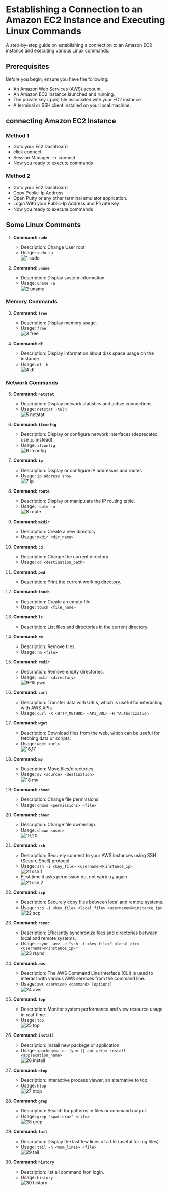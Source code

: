 # Establishing a Connection to an Amazon EC2 Instance and Executing Linux Commands

A step-by-step guide on establishing a connection to an Amazon EC2 instance and executing various Linux commands.

## Prerequisites

Before you begin, ensure you have the following:

- An Amazon Web Services (AWS) account.
- An Amazon EC2 instance launched and running.
- The private key (.ppk) file associated with your EC2 instance.
- A terminal or SSH client installed on your local machine.

## connecting Amazon EC2 Instance
### Method 1
- Goto your Ec2 Dashboard 
- click connect 
- Session Manager --> connect
- Now you ready to execute commands
### Method 2
- Goto your Ec2 Dashboard
- Copy Public-Ip Address
- Open Putty or any other terminal emulator application.
- Login With your Public-Ip Address and Private key
- Now you ready to execute commands
## Some Linux Comments
1. **Command: `sudo`**
   - Description: Change User root
   - Usage: `sudo su`<br>
     ![1 sudo](https://github.com/BhuvanesWaran00/AWS/assets/117109051/ae5880e2-3f0b-425f-89c4-1d54cd8ced73)

2. **Command: `uname`**
   - Description: Display system information.
   - Usage: `uname -a`<br>
     ![2 uname](https://github.com/BhuvanesWaran00/AWS/assets/117109051/a534cee7-f066-4571-ab8c-381a357ff2d9)


### Memory Commands

3. **Command: `free`**
   - Description: Display memory usage.
   - Usage: `free`<br>
     ![3 free](https://github.com/BhuvanesWaran00/AWS/assets/117109051/4e672ad1-511e-450d-97eb-3c091859c8cf)


4. **Command: `df`**
    - Description: Display information about disk space usage on the instance.
    - Usage: `df -h`<br>
      ![4 df](https://github.com/BhuvanesWaran00/AWS/assets/117109051/5a7be5cf-62da-4d76-a5d5-5d6b95302e26)


### Network Commands

5. **Command: `netstat`**
    - Description: Display network statistics and active connections.
    - Usage: `netstat -tuln`<br>
      ![5 netstat](https://github.com/BhuvanesWaran00/AWS/assets/117109051/8e142d3f-228e-4881-b459-f9dd078d40a9)


6. **Command: `ifconfig`**
    - Description: Display or configure network interfaces (deprecated, use `ip` instead).
    - Usage: `ifconfig`<br>
      ![6 ifconfig](https://github.com/BhuvanesWaran00/AWS/assets/117109051/67bb073e-1816-4cd6-ad52-4c48ca240211)

    

7. **Command: `ip`**
    - Description: Display or configure IP addresses and routes.
    - Usage: `ip address show`<br>
      ![7 ip](https://github.com/BhuvanesWaran00/AWS/assets/117109051/2ec2bc9e-18b6-499e-ad38-7754c56309f4)


8. **Command: `route`**
    - Description: Display or manipulate the IP routing table.
    - Usage: `route -n`<br>
      ![8 route](https://github.com/BhuvanesWaran00/AWS/assets/117109051/392bba72-3feb-452b-86f5-a8c4d95c6fa0)

    
9. **Command: `mkdir`**
   - Description: Create a new directory.
   - Usage: `mkdir <dir_name>`<br>
   

10. **Command: `cd`**
    - Description: Change the current directory.
    - Usage: `cd <destination_path>`<br>
    

11. **Command: `pwd`**
    - Description: Print the current working directory.<br>
    

12. **Command: `touch`**
    - Description: Create an empty file.
    - Usage: `touch <file_name>`<br>
    

13. **Command: `ls`**
    - Description: List files and directories in the current directory.<br>
    

14. **Command: `rm`**
    - Description: Remove files.
    - Usage: `rm <file>`<br>
    

15. **Command: `rmdir`**
    - Description: Remove empty directories.
    - Usage: `rmdir <directory>`<br>
      ![9-15 pwd](https://github.com/BhuvanesWaran00/AWS/assets/117109051/2c7761f9-665d-4e7f-904b-f1b4f87a6116)


16. **Command: `curl`**
    - Description: Transfer data with URLs, which is useful for interacting with AWS APIs.
    - Usage: `curl -X <HTTP_METHOD> <API_URL> -H "Authorization`<br>
    

17. **Command: `wget`**
    - Description: Download files from the web, which can be useful for fetching data or scripts.
    - Usage: `wget <url>`<br>
      ![16,17](https://github.com/BhuvanesWaran00/AWS/assets/117109051/c49b73cf-331f-464d-838f-e46cc332c59d)


18. **Command: `mv`**
    - Description: Move files/directories.
    - Usage: `mv <source> <destination>`<br>
      ![18 mv](https://github.com/BhuvanesWaran00/AWS/assets/117109051/ca1ad6d3-3f4d-4de1-b721-c85776eb359e)

19. **Command: `chmod`**
    - Description: Change file permissions.
    - Usage: `chmod <permissions> <file>`<br>
    

20. **Command: `chown`**
    - Description: Change file ownership.
    - Usage: `chown <user>`<br>
      ![19,20 ](https://github.com/BhuvanesWaran00/AWS/assets/117109051/03902315-fd27-4054-96af-88232e7c48e9)


21. **Command: `ssh`**
    - Description: Securely connect to your AWS instances using SSH (Secure Shell) protocol.
    - Usage: `ssh -i <key_file> <username>@<instance_ip>`<br>
      ![21 ssh 1](https://github.com/BhuvanesWaran00/AWS/assets/117109051/3f46801c-5583-43e9-8055-677b37b7d3e1)
    - First time it asks permission but not work try again<br>
      ![21 ssh 2](https://github.com/BhuvanesWaran00/AWS/assets/117109051/ad1dee44-8d8a-40a1-a73c-5e90b74b8e5a)

22. **Command: `scp`**
    - Description: Securely copy files between local and remote systems.
    - Usage: `scp -i <key_file> <local_file> <username>@<instance_ip>`<br>
      ![22 scp](https://github.com/BhuvanesWaran00/AWS/assets/117109051/500eee07-620f-4096-b933-8ddc3fc3bbbd)


23. **Command: `rsync`**
    - Description: Efficiently synchronize files and directories between local and remote systems.
    - Usage: `rsync -avz -e "ssh -i <key_file>" <local_dir> <username>@<instance_ip>"`<br>
      ![23 rsync](https://github.com/BhuvanesWaran00/AWS/assets/117109051/3e7c8b87-1452-49b2-9911-af94f3d4027f)


24. **Command: `aws`**
    - Description: The AWS Command Line Interface (CLI) is used to interact with various AWS services from the command line.
    - Usage: `aws <service> <command> [options]`<br>
      ![24 aws](https://github.com/BhuvanesWaran00/AWS/assets/117109051/24870968-3a28-488d-9625-3bb4dd472749)


25. **Command: `top`**
    - Description: Monitor system performance and view resource usage in real-time.
    - Usage: `top`<br>
      ![25 top](https://github.com/BhuvanesWaran00/AWS/assets/117109051/9316549f-f602-4439-80d7-42dff42c2363)

26. **Command: `install`**
    - Description: Install new packege or application.
    - Usage: `<packege=i.e. (yum || apt-get)> install <applecation_name>`<br>
      ![26 install](https://github.com/BhuvanesWaran00/AWS/assets/117109051/28c8d79e-2785-451a-b828-dcdc96c69b2a)


27. **Command: `htop`**
    - Description: Interactive process viewer, an alternative to top.
    - Usage: `htop`<br>
      ![27 htop](https://github.com/BhuvanesWaran00/AWS/assets/117109051/4063c894-72aa-4c19-9495-8c5c72b90a14)


28. **Command: `grep`**
    - Description: Search for patterns in files or command output.
    - Usage: `grep "<pattern>" <file>`<br>
      ![28 grep](https://github.com/BhuvanesWaran00/AWS/assets/117109051/cc728e78-0b53-4962-88b7-07b0edd24884)


29. **Command: `tail`**
    - Description: Display the last few lines of a file (useful for log files).
    - Usage: `tail -n <num_lines> <file>`<br>
      ![29 tail](https://github.com/BhuvanesWaran00/AWS/assets/117109051/89de298d-f9c6-4a5c-90e1-c36fd3dfd2e4)



30. **Command: `history`**
    - Description: list all command fron login.
    - Usage: `history`<br>
      ![30 history](https://github.com/BhuvanesWaran00/AWS/assets/117109051/bd9fa0eb-7dae-4a08-8d00-4b87a7f9f930)
